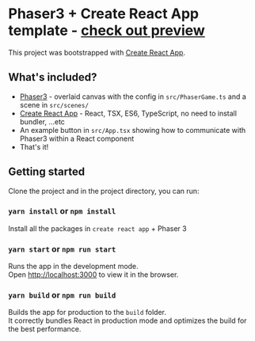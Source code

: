 # Phaser3 + Create React App template - [check out preview](https://create-react-phaser3-app.netlify.app/)

This project was bootstrapped with [Create React App](https://github.com/facebook/create-react-app).

## What's included?

- [Phaser3](https://github.com/photonstorm/phaser) - overlaid canvas with the config in `src/PhaserGame.ts` and a scene in `src/scenes/`
- [Create React App](https://github.com/facebook/create-react-app) - React, TSX, ES6, TypeScript, no need to install bundler, ...etc
- An example button in `src/App.tsx` showing how to communicate with Phaser3 within a React component
- That's it!
## Getting started

Clone the project and in the project directory, you can run:

### `yarn install` or `npm install`

Install all the packages in `create react app` + Phaser 3

### `yarn start` or `npm run start`

Runs the app in the development mode.\
Open [http://localhost:3000](http://localhost:3000) to view it in the browser.

### `yarn build` or `npm run build`

Builds the app for production to the `build` folder.\
It correctly bundles React in production mode and optimizes the build for the best performance.

